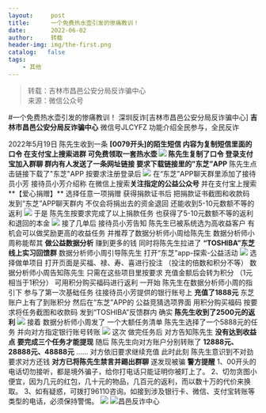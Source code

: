 ```yaml
---
layout:     post
title:      一个免费热水壶引发的惨痛教训！
date:       2022-06-02
author:     转载
header-img: img/the-first.png
catalog:   false
tags:
    - 其他
---
```


<blockquote><p>转载：吉林市昌邑公安分局反诈骗中心<br>
来源：微信公众号</p></blockquote>

#一个免费热水壶引发的惨痛教训！
深圳反诈[吉林市昌邑公安分局反诈骗中心]
**吉林市昌邑公安分局反诈骗中心**
微信号JLCYFZ
功能介绍全民参与，全民反诈

2022年5月19日
陈先生收到一条
**[0079开头]**的陌生短信
内容为复制短信里面的口令
**在支付宝上搜索进群**
可免费领取一套热水壶
![]({{site.baseurl}}/postimg/ePsz7UicWChSN0Ou2iaLVkkyefGzib1MOM32P2yeXn1ZBFmALuGEYFf4FI5LBzWq2icEl2CFzh3sanREzAvKfvpGug.jpeg)
陈先生复制了口令
登录支付宝加入群聊
群内有人发送了一条网址链接
要求**下载链接里的"东芝”APP**
陈先生点击链接下载了"东芝"APP
按要求注册登录后
![]({{site.baseurl}}/postimg/ePsz7UicWChSN0Ou2iaLVkkyefGzib1MOM32qzd8YTIiceLbmcZO5FOL8nDmQgPLSM2icyiciaJBCOXZF3bPxnYoEnr1g.jpeg)
在“东芝”APP聊天群里添加了接待员小芳
接待员小芳介绍称
在微信上搜索**关注指定的公益公众号**
并在支付宝上搜索**【爱心捐赠】**
选择任意一项捐赠
获得捐款证书后
把捐款证书截图和收款码
发到“东芝”APP聊天群内
不仅会将捐出去的资金退回
还能收到5-10元数额不等的返利
![]({{site.baseurl}}/postimg/ePsz7UicWChSN0Ou2iaLVkkyefGzib1MOM3pEbp6rPBINZ3pWLE1WnNX6FGDY9ibGzRfkucjlfpeuTtqVctpPIo2GQ.jpeg)
于是
陈先生按要求完成了以上捐款任务
也获得了5-10元数额不等的返利和退回的本金
![]({{site.baseurl}}/postimg/ePsz7UicWChSN0Ou2iaLVkkyefGzib1MOM3eptnOOw4tYHZw6BhDkSexeKKFVbXaVpgKloMSN4vsWW493y7nCnWxg.jpeg)
接了几单后
接待员小芳告知
陈先生已被系统选为高收益客户
有机会可以做奖励更高的收益任务
并推荐了数据分析师小周给陈先生
数据分析师小周称能帮其
**做公益数据分析**
赚到更多的钱
同时将陈先生拉进了
**“TOSHIBA”东芝线上实习回馈群**
数据分析师小周引导陈先生
打开“东芝”app-探索-公益活动
![]({{site.baseurl}}/postimg/ePsz7UicWChSN0Ou2iaLVkkyefGzib1MOM3HGDXF5V3nibaM27wkLqzgcO2wYQgnY3Z8dWdicFd9ZL5c9hmBCOQI1eQ.jpeg)
选择做单项目
打开页面是买福、禄、寿、喜进行投注
（投注的倍数和积分不等）
数据分析师小周告知陈先生
只需在这些项目里按要求
充值金额后会转为积分
（1元相当于1积分）
可用积分购买福码进行返利
一开始
陈先生在数据分析师小周的指引下
参与了第一次基础任务
往接待员小芳提供的银行账号上
**充值了1888元**
东芝账户上有了到账积分
然后在“东芝”APP的
公益竞猜选项界面
用积分购买福码
按要求将任务截图和收款码
发到“TOSHIBA”反馈群内
确实
**陈先生收到了2500元的返利**
![]({{site.baseurl}}/postimg/ePsz7UicWChSN0Ou2iaLVkkyefGzib1MOM3rCnPibJrJPen1icypFd9IKCuTNPqPUpPcNNnlPdfDckRP66D1NFg1ibkg.gif)
接着
数据分析师小周发了
一个大额任务清单
陈先生选择了一个5888元的任务
并向对方指定银行账号转账
![]({{site.baseurl}}/postimg/ePsz7UicWChSN0Ou2iaLVkkyefGzib1MOM3TeNdHKiaDJDgxpIRDSrmn77CVwRdPyxAmicZ6LDvTlRmuzrnX714PJTg.jpeg)
这次
做完任务后
对方告知陈先生
**没有达到收益点**
**要完成三个任务才能提现**
随后
陈先生向对方账户分别转账了
**12888元、28888元、48888元**
......
对方依旧要求继续充值
此时此刻
陈先生意识到不对劲
要求对方还钱
**对方已将陈先生禁言并踢出群聊**
遂发现被骗
**警方提醒**
1、00开头的电话切勿接听，都是境外骗子，给你打电话只能证明你被盯上了。
2、切勿贪图小便宜，因为几元的红包，几十元的物品，几百元的返利，而以数十万的代价来换取。
3、如有疑惑，可拨打96110咨询。如接到涉及银行卡、微信、支付宝转账等类型的电话，必须保持警惕。
![]({{site.baseurl}}/postimg/jSC6UQZBSibrly5jU72CicONjqr4pf4ibOibHefvhFk8q4dZsuBqneMq2VYnGosnXiauRDsHl9jrSjM0WnYlKKia4cGQ.jpeg)
![]({{site.baseurl}}/postimg/7f48KExj8S5r2SoPGyAOBicw10ceBIVvVyAZKyXZwOMhprgf3NnMPSWTyzkYmZdk4yWdHpCzz9cCQXib3ubBvAOA.jpeg)昌邑反诈中心
